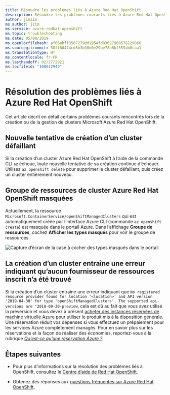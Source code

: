 ```yaml
---
title: Résoudre les problèmes liés à Azure Red Hat OpenShift
description: Résoudre les problèmes courants liés à Azure Red Hat OpenShift
author: jimzim
ms.author: jzim
ms.service: azure-redhat-openshift
ms.topic: troubleshooting
ms.date: 05/08/2019
ms.openlocfilehash: af66abff3507279dd1954fd83627900578229866
ms.sourcegitcommit: 58ff80474cd8b3b30b0e29be78b8bf559ab0caa1
ms.translationtype: HT
ms.contentlocale: fr-FR
ms.lasthandoff: 02/17/2021
ms.locfileid: "100632949"
---
```

# <a name="troubleshooting-for-azure-red-hat-openshift"></a>Résolution des problèmes liés à Azure Red Hat OpenShift

Cet article décrit en détail certains problèmes courants rencontrés lors de la création ou de la gestion de clusters Microsoft Azure Red Hat OpenShift.

## <a name="retrying-the-creation-of-a-failed-cluster"></a>Nouvelle tentative de création d’un cluster défaillant

Si la création d’un cluster Azure Red Hat OpenShift à l’aide de la commande CLI `az` échoue, toute nouvelle tentative de sa création continue d’échouer.
Utilisez `az openshift delete` pour supprimer le cluster défaillant, puis créez un cluster entièrement nouveau.

## <a name="hidden-azure-red-hat-openshift-cluster-resource-group"></a>Groupe de ressources de cluster Azure Red Hat OpenShift masquées

Actuellement, la ressource `Microsoft.ContainerService/openShiftManagedClusters` qui est automatiquement créée par l’interface Azure CLI (commande `az openshift create`) est masquée dans le portail Azure. Dans l’affichage **Groupe de ressources**, cochez **Afficher les types masqués** pour voir le groupe de ressources.

![Capture d’écran de la case à cocher des types masqués dans le portail](./media/aro-portal-hidden-type.png)

## <a name="creating-a-cluster-results-in-error-that-no-registered-resource-provider-found"></a>La création d’un cluster entraîne une erreur indiquant qu’aucun fournisseur de ressources inscrit n’a été trouvé

Si la création d’un cluster entraîne une erreur indiquant que `No registered resource provider found for location '<location>' and API version '2019-04-30' for type 'openShiftManagedClusters'. The supported api-versions are '2018-09-30-preview`, cela est dû au fait que vous avez utilisé la préversion et vous devez à présent [acheter des instances réservées de machine virtuelle Azure](https://aka.ms/openshift/buy) pour utiliser le produit mis à la disposition générale. Une réservation réduit vos dépenses si vous effectuez un prépaiement pour les services Azure complètement managés. Pour en savoir plus sur les réservations et la façon de réaliser des économies, reportez-vous à la rubrique [*Qu’est-ce qu’une réservation Azure ?*](../cost-management-billing/reservations/save-compute-costs-reservations.md).

## <a name="next-steps"></a>Étapes suivantes

- Pour plus d’informations sur la résolution des problèmes liés à OpenShift, consultez le [Centre d’aide de Red Hat OpenShift](https://help.openshift.com/).

- Obtenez des réponses aux [questions fréquentes sur Azure Red Hat OpenShift](openshift-faq.md).